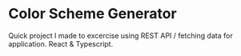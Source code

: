 # Color Scheme Generator

Quick project I made to excercise using REST API / fetching data for application. React & Typescript.

